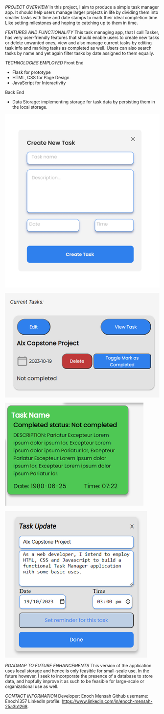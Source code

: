 _PROJECT OVERVIEW_
In this project, I aim to produce a simple task manager app. It should help users manage larger projects in life by dividing them into smaller tasks with time and date stamps to mark their ideal completion time. Like setting milestones and hoping to catching up to them in time.


_FEATURES AND FUNCTIONALITY_
This task managing app, that I call Tasker, has very user-friendly features that should enable users to create new tasks or delete unwanted ones, view and also manage current tasks by editing task info and marking tasks as completed as well. Users can also search tasks by name and yet again filter tasks by date assigned to them equally.


_TECHNOLOGIES EMPLOYED_
Front End
-	Flask for prototype
-	HTML, CSS for Page Design
-	JavaScript for Interactivity

Back End
- Data Storage: implementing storage for task data by persisting them in the local  storage.
<!-- -	Python with Flask for managing HTTP requests to and responses from the server
-	MySQL and MySQLAlchemy for Database Management -->


![Creating Task](<./Prototype/Creating task.png>)  

![Initial Task Display](<./Prototype/Initial task display.png>)  

![Pop-up Task Display](<./Prototype/Pop-up task display.png>)  

![Editing Task](<./Prototype/Editing task.png>)

_ROADMAP TO FUTURE ENHANCEMENTS_
This version of the application uses local storage and hence is only feasible for small-scale use. In the future however, I seek to incorporate the presence of a database to store data, and hopfully improve it as such to be feasible for large-scale or organizational use as well.


_CONTACT INFORMATION_
Developer: Enoch Mensah
Github username: Enoch1357
LinkedIn profile: https://www.linkedin.com/in/enoch-mensah-25a3b1268.
